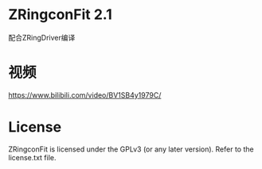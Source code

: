 # ZRingconFit 2.1

配合ZRingDriver编译

# 视频
https://www.bilibili.com/video/BV1SB4y1979C/

# License
ZRingconFit is licensed under the GPLv3 (or any later version). Refer to the license.txt file.
